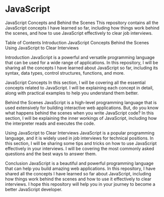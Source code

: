 # JavaScript

JavaScript Concepts and Behind the Scenes
This repository contains all the JavaScript concepts I have learned so far, including how things work behind the scenes, and how to use JavaScript effectively to clear job interviews.

Table of Contents
Introduction
JavaScript Concepts
Behind the Scenes
Using JavaScript to Clear Interviews

Introduction
JavaScript is a powerful and versatile programming language that can be used for a wide range of applications. In this repository, I will be sharing all the concepts I have learned about JavaScript so far, including its syntax, data types, control structures, functions, and more.

JavaScript Concepts
In this section, I will be covering all the essential concepts related to JavaScript. I will be explaining each concept in detail, along with practical examples to help you understand them better.

Behind the Scenes
JavaScript is a high-level programming language that is used extensively for building interactive web applications. But, do you know what happens behind the scenes when you write JavaScript code? In this section, I will be explaining the inner workings of JavaScript, including how the interpreter reads and executes the code.

Using JavaScript to Clear Interviews
JavaScript is a popular programming language, and it is widely used in job interviews for technical positions. In this section, I will be sharing some tips and tricks on how to use JavaScript effectively in your interviews. I will be covering the most commonly asked questions and the best ways to answer them.

Conclusion
JavaScript is a beautiful and powerful programming language that can help you build amazing web applications. In this repository, I have shared all the concepts I have learned so far about JavaScript, including how things work behind the scenes and how to use it effectively to clear interviews. I hope this repository will help you in your journey to become a better JavaScript developer.
